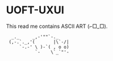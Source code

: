 # UOFT-UXUI

This read me contains ASCII ART   (⌐□_□).   

      _._     _,-'""`-._
     (,-.`._,'(       |\`-/|
         `-.-' \ )-`( , o o)
               `-    \`_`"'-

                                                                                      
